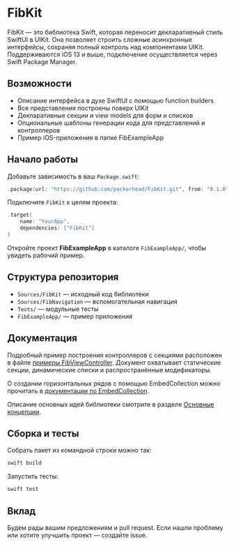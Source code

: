 # FibKit

FibKit — это библиотека Swift, которая переносит декларативный стиль SwiftUI в UIKit. Она позволяет строить сложные асинхронные интерфейсы, сохраняя полный контроль над компонентами UIKit. Поддерживаются iOS 13 и выше, подключение осуществляется через Swift Package Manager.

## Возможности

- Описание интерфейса в духе SwiftUI с помощью function builders
- Все представления построены поверх UIKit
- Декларативные секции и view models для форм и списков
- Опциональные шаблоны генерации кода для представлений и контроллеров
- Пример iOS-приложения в папке FibExampleApp

## Начало работы

Добавьте зависимость в ваш `Package.swift`:

```swift
.package(url: "https://github.com/pockerhead/FibKit.git", from: "0.1.0")
```

Подключите `FibKit` к целям проекта:

```swift
.target(
    name: "YourApp",
    dependencies: ["FibKit"]
)
```

Откройте проект **FibExampleApp** в каталоге `FibExampleApp/`, чтобы увидеть рабочий пример.

## Структура репозитория

- `Sources/FibKit` — исходный код библиотеки
- `Sources/FibNavigation` — вспомогательная навигация
- `Tests/` — модульные тесты
- `FibExampleApp/` — пример приложения

## Документация

Подробный пример построения контроллеров с секциями расположен в файле [примеры FibViewController](Sources/FibKit/FibViewController/Doc.md). Документ охватывает статические секции, динамические списки и распространённые модификаторы.

О создании горизонтальных рядов с помощью EmbedCollection можно прочитать в [документации по EmbedCollection](Sources/FibKit/RootViews/EmbedCollection/Doc.md).

Описание основных идей библиотеки смотрите в разделе
[Основные концепции](Docs/Concepts.ru.md).

## Сборка и тесты

Собрать пакет из командной строки можно так:

```bash
swift build
```

Запустить тесты:

```bash
swift test
```

## Вклад

Будем рады вашим предложениям и pull request. Если нашли проблему или хотите улучшить проект — создайте issue.
